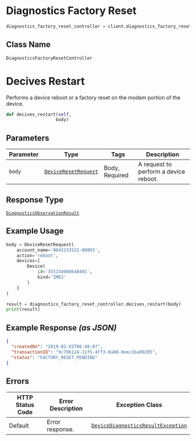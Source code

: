 # Diagnostics Factory Reset

```python
diagnostics_factory_reset_controller = client.diagnostics_factory_reset
```

## Class Name

`DiagnosticsFactoryResetController`


# Decives Restart

Performs a device reboot or a factory reset on the modem portion of the device.

```python
def decives_restart(self,
                   body)
```

## Parameters

| Parameter | Type | Tags | Description |
|  --- | --- | --- | --- |
| `body` | [`DeviceResetRequest`](../../doc/models/device-reset-request.md) | Body, Required | A request to perform a device reboot. |

## Response Type

[`DiagnosticsObservationResult`](../../doc/models/diagnostics-observation-result.md)

## Example Usage

```python
body = DeviceResetRequest(
    account_name='0642233522-00003',
    action='reboot',
    devices=[
        Device(
            id='355154080648401',
            kind='IMEI'
        )
    ]
)

result = diagnostics_factory_reset_controller.decives_restart(body)
print(result)
```

## Example Response *(as JSON)*

```json
{
  "createdOn": "2019-02-03T06:48:07",
  "transactionID": "9c7bb124-11f5-4ff3-8a88-0eec1ba99205",
  "status": "FACTORY_RESET_PENDING"
}
```

## Errors

| HTTP Status Code | Error Description | Exception Class |
|  --- | --- | --- |
| Default | Error response. | [`DeviceDiagnosticsResultException`](../../doc/models/device-diagnostics-result-exception.md) |

